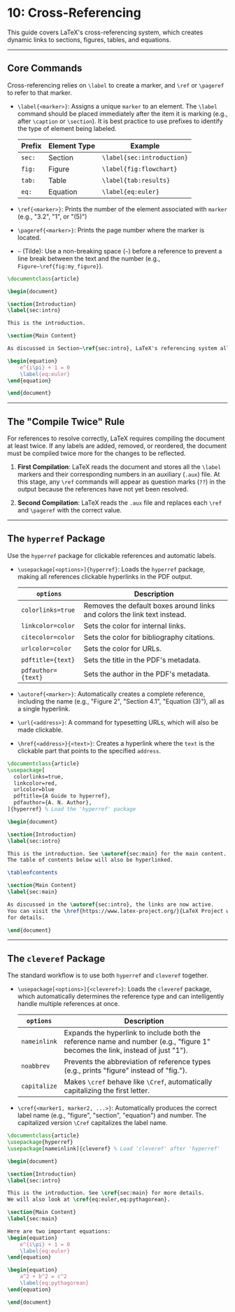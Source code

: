 # 10: Cross-Referencing

This guide covers LaTeX's cross-referencing system, which creates dynamic links to sections, figures, tables, and equations.

---

## Core Commands

Cross-referencing relies on `\label` to create a marker, and `\ref` or `\pageref` to refer to that marker.

- `\label{<marker>}`: Assigns a unique `marker` to an element. The `\label` command should be placed immediately after the item it is marking (e.g., after `\caption` or `\section`). It is best practice to use prefixes to identify the type of element being labeled.

  | Prefix | Element Type | Example                    |
  | ------ | ------------ | -------------------------- |
  | `sec:` | Section      | `\label{sec:introduction}` |
  | `fig:` | Figure       | `\label{fig:flowchart}`    |
  | `tab:` | Table        | `\label{tab:results}`      |
  | `eq:`  | Equation     | `\label{eq:euler}`         |

- `\ref{<marker>}`: Prints the number of the element associated with `marker` (e.g., "3.2", "1", or "(5)")

- `\pageref{<marker>}`: Prints the page number where the marker is located.

- `~` (Tilde): Use a non-breaking space (`~`) before a reference to prevent a line break between the text and the number (e.g., `Figure~\ref{fig:my_figure}`).

```latex
\documentclass{article}

\begin{document}

\section{Introduction}
\label{sec:intro}

This is the introduction.

\section{Main Content}

As discussed in Section~\ref{sec:intro}, LaTeX's referencing system allows referencing to equations like Equation~\ref{eq:euler}.

\begin{equation}
    e^{i\pi} + 1 = 0
    \label{eq:euler}
\end{equation}

\end{document}
```

---

## The "Compile Twice" Rule

For references to resolve correctly, LaTeX requires compiling the document at least twice. If any labels are added, removed, or reordered, the document must be compiled twice more for the changes to be reflected.

1. **First Compilation**: LaTeX reads the document and stores all the `\label` markers and their corresponding numbers in an auxiliary (`.aux`) file. At this stage, any `\ref` commands will appear as question marks (`??`) in the output because the references have not yet been resolved.

2. **Second Compilation**: LaTeX reads the `.aux` file and replaces each `\ref` and `\pageref` with the correct value.

---

## The `hyperref` Package

Use the `hyperref` package for clickable references and automatic labels.

- `\usepackage[<options>]{hyperref}`: Loads the `hyperref` package, making all references clickable hyperlinks in the PDF output.
  
  | `options`          | Description                                                              |
  | ------------------ | ------------------------------------------------------------------------ |
  | `colorlinks=true`  | Removes the default boxes around links and colors the link text instead. |
  | `linkcolor=color`  | Sets the color for internal links.                                       |
  | `citecolor=color`  | Sets the color for bibliography citations.                               |
  | `urlcolor=color`   | Sets the color for URLs.                                                 |
  | `pdftitle={text}`  | Sets the title in the PDF's metadata.                                    |
  | `pdfauthor={text}` | Sets the author in the PDF's metadata.                                   |
  
- `\autoref{<marker>}`: Automatically creates a complete reference, including the name (e.g., "Figure 2", "Section 4.1", "Equation (3)"), all as a single hyperlink.

- `\url{<address>}`: A command for typesetting URLs, which will also be made clickable.

- `\href{<address>}{<text>}`: Creates a hyperlink where the `text` is the clickable part that points to the specified `address`.

```latex
\documentclass{article}
\usepackage[
  colorlinks=true,
  linkcolor=red,
  urlcolor=blue
  pdftitle={A Guide to hyperref},
  pdfauthor={A. N. Author},
]{hyperref} % Load the 'hyperref' package

\begin{document}

\section{Introduction}
\label{sec:intro}

This is the introduction. See \autoref{sec:main} for the main content.
The table of contents below will also be hyperlinked.

\tableofcontents

\section{Main Content}
\label{sec:main}

As discussed in the \autoref{sec:intro}, the links are now active.
You can visit the \href{https://www.latex-project.org/}{LaTeX Project website} 
for details.

\end{document}
```

---

## The `cleveref` Package

The standard workflow is to use both `hyperref` and `cleveref` together.

- `\usepackage[<options>]{<cleveref>}`: Loads the `cleveref` package, which automatically determines the reference type and can intelligently handle multiple references at once. 

  | `options`    | Description                                                                                                                   |
  | ------------ | ----------------------------------------------------------------------------------------------------------------------------- |
  | `nameinlink` | Expands the hyperlink to include both the reference name and number (e.g., "figure 1" becomes the link, instead of just "1"). |
  | `noabbrev`   | Prevents the abbreviation of reference types (e.g., prints "figure" instead of "fig.").                                       |
  | `capitalize` | Makes `\cref` behave like `\Cref`, automatically capitalizing the first letter.                                               |

- `\cref{<marker1, marker2, ...>}`: Automatically produces the correct label name (e.g., "figure", "section", "equation") and number. The capitalized version `\Cref` capitalizes the label name.

```latex
\documentclass{article}
\usepackage{hyperref}
\usepackage[nameinlink]{cleveref} % Load 'cleveref' after 'hyperref'

\begin{document}

\section{Introduction}
\label{sec:intro}

This is the introduction. See \cref{sec:main} for more details.
We will also look at \cref{eq:euler,eq:pythagorean}.

\section{Main Content}
\label{sec:main}

Here are two important equations:
\begin{equation}
    e^{i\pi} + 1 = 0
    \label{eq:euler}
\end{equation}

\begin{equation}
    a^2 + b^2 = c^2
    \label{eq:pythagorean}
\end{equation}

\end{document}
```
